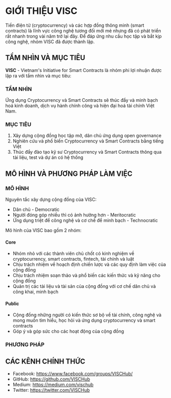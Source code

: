 # GIỚI THIỆU VISC

Tiền điện tử (cryptocurrency) và các hợp đồng thông minh (smart contracts) là lĩnh vực công nghệ tương đối mới mẻ nhưng đã có phát triển rất nhanh trong vài năm trở lại đây. Để đáp ứng nhu cầu học tập và bắt kịp công nghệ, nhóm VISC đã được thành lập.

## TẦM NHÌN VÀ MỤC TIÊU

**VISC** - Vietnam's Initiative for Smart Contracts là nhóm phi lợi nhuận được lập ra với tầm nhìn và mục tiêu:

### TẦM NHÌN

Ứng dụng Cryptocurrency và Smart Contracts sẽ thúc đẩy và minh bạch hoá kinh doanh, dịch vụ hành chính công và hiện đại hoá tài chính Việt Nam.

### MỤC TIÊU

1. Xây dựng cộng đồng học tập mở, dân chủ ứng dụng open governance
2. Nghiên cứu và phổ biến Cryptocurrency và Smart Contracts bằng tiếng Việt
3. Thúc đẩy đào tạo kỹ sư Cryptocurrency và Smart Contracts thông qua tài liệu, test và dự án có hệ thống

## MÔ HÌNH VÀ PHƯƠNG PHÁP LÀM VIỆC

### MÔ HÌNH

Nguyên tắc xây dựng cộng đồng của VISC:

* Dân chủ - Democratic
* Người đóng góp nhiều thì có ảnh hưởng hơn - Meritocratic
* Ứng dụng triệt để công nghệ và cơ chế để minh bạch - Technocratic

Mô hình của VISC bao gồm 2 nhóm:

#### Core

* Nhóm nhỏ với các thành viên chủ chốt có kinh nghiệm về cryptocurrency, smart contracts, fintech, tài chính và luật
* Chịu trách nhiệm về hoạch định chiến lược và các quy định làm việc của cộng đồng
* Chịu trách nhiệm soạn thảo và phổ biến các kiến thức và kỹ năng cho cộng đồng
* Quản trị các tài liệu và tài sản của cộng đồng với cơ chế dân chủ và công khai, minh bạch

#### Public

* Cộng đồng những người có kiến thức sơ bộ về tài chính, công nghệ và mong muốn tìm hiểu, học hỏi và ứng dụng cryptocurrency và smart contracts
* Góp ý và góp sức cho các hoạt động của cộng đồng

### PHƯƠNG PHÁP

## CÁC KÊNH CHÍNH THỨC

* Facebook: https://www.facebook.com/groups/VISCHub/
* GitHub: https://github.com/VISCHub
* Medium: https://medium.com/vischub
* Twitter: https://twitter.com/VISCHub

